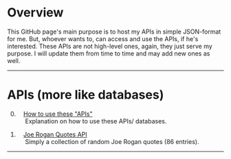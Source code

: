 # Overview

This GitHub page's main purpose is to host my APIs in simple JSON-format for me. But, whoever wants to, can access and use the APIs, if he's interested. These APIs are not high-level ones, again, they just serve my purpose. I will update them from time to time and may add new ones as well.

---
# APIs (more like databases)

0. &emsp;[How to use these "APIs"](https://harapi37.github.io/apis/how_to.md) <br> 
&emsp;   Explanation on how to use these APIs/ databases.

1. &emsp;[Joe Rogan Quotes API](https://harapi37.github.io/apis/jr_api.json) <br> 
&emsp;   Simply a collection of random Joe Rogan quotes (86 entries).

---
